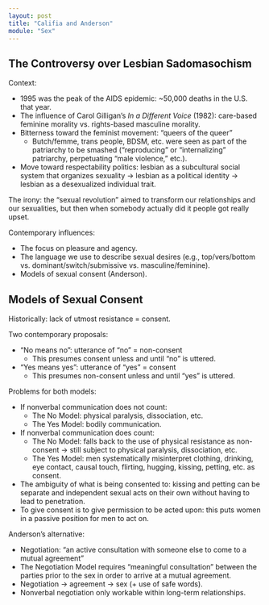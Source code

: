 ```yaml
---
layout: post
title: "Califia and Anderson"
module: "Sex"
---
```


## The Controversy over Lesbian Sadomasochism

Context:

- 1995 was the peak of the AIDS epidemic: ~50,000 deaths in the U.S. that year.
- The influence of Carol Gilligan’s *In a Different Voice* (1982): care-based feminine morality vs. rights-based masculine morality.
- Bitterness toward the feminist movement: “queers of the queer”
  - Butch/femme, trans people, BDSM, etc. were seen as part of the patriarchy to be smashed (“reproducing” or “internalizing” patriarchy, perpetuating “male violence,” etc.).
- Move toward respectability politics: lesbian as a subcultural social system that organizes sexuality ->  lesbian as a political identity -> lesbian as a desexualized individual trait.

The irony: the “sexual revolution” aimed to transform our relationships and our sexualities, but then when somebody actually did it people got really upset.

Contemporary influences:

- The focus on pleasure and agency.
- The language we use to describe sexual desires (e.g., top/vers/bottom vs. dominant/switch/submissive vs. masculine/feminine).
- Models of sexual consent (Anderson).

## Models of Sexual Consent

Historically: lack of utmost resistance = consent.

Two contemporary proposals:

- “No means no”: utterance of “no” = non-consent
  - This presumes consent unless and until “no” is uttered.
- “Yes means yes”: utterance of “yes” = consent
  - This presumes non-consent unless and until “yes” is uttered.

Problems for both models:

- If nonverbal communication does not count:
  - The No Model: ﻿physical paralysis, dissociation, etc.
  - The Yes Model: bodily communication.
- If nonverbal communication does count:
  - The No Model: ﻿falls back to the use of physical resistance as non-consent -> still subject to physical paralysis, dissociation, etc.
  - The Yes Model: men systematically misinterpret clothing, drinking, eye contact, causal touch, flirting, hugging, kissing, petting, etc. as consent.
- The ambiguity of what is being consented to: kissing and petting can be separate and independent sexual acts on their own without having to lead to penetration.
- To give consent is to give permission to be acted upon: this puts women in a passive position for men to act on.

Anderson’s alternative:

- ﻿﻿Negotiation: “an active consultation with someone else to come to a mutual agreement”
- ﻿﻿The Negotiation Model requires “meaningful consultation” between the parties prior to the sex in order to arrive at a mutual agreement.
- ﻿Negotiation -> agreement -> sex (+ use of safe words).
- Nonverbal negotiation only workable within long-term relationships.

